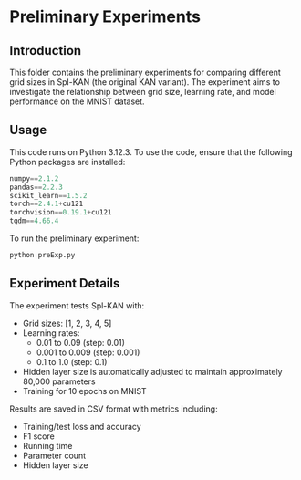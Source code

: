 # Preliminary Experiments

## Introduction
This folder contains the preliminary experiments for comparing different grid sizes in Spl-KAN (the original KAN variant). The experiment aims to investigate the relationship between grid size, learning rate, and model performance on the MNIST dataset.

## Usage
This code runs on Python 3.12.3. To use the code, ensure that the following Python packages are installed:

```python
numpy==2.1.2
pandas==2.2.3
scikit_learn==1.5.2
torch==2.4.1+cu121
torchvision==0.19.1+cu121
tqdm==4.66.4
```

To run the preliminary experiment:
```bash
python preExp.py
```

## Experiment Details
The experiment tests Spl-KAN with:
- Grid sizes: [1, 2, 3, 4, 5]
- Learning rates: 
  - 0.01 to 0.09 (step: 0.01)
  - 0.001 to 0.009 (step: 0.001)
  - 0.1 to 1.0 (step: 0.1)
- Hidden layer size is automatically adjusted to maintain approximately 80,000 parameters
- Training for 10 epochs on MNIST

Results are saved in CSV format with metrics including:
- Training/test loss and accuracy
- F1 score
- Running time
- Parameter count
- Hidden layer size 